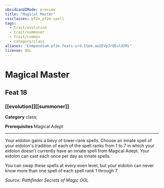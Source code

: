 ```yaml
---
obsidianUIMode: preview
title: "Magical Master"
cssclasses: pf2e,pf2e-spell
tags:
  - trait/evolution
  - trait/summoner
  - trait/common
  - category/class
aliases: "Compendium.pf2e.feats-srd.Item.aoIEVpJrQEold2Mi"
license: OGL
---
```

# Magical Master
## Feat 18
### [[evolution]][[summoner]]

**Category** class; 



**Prerequisites** Magical Adept
* * *
Your eidolon gains a bevy of lower-rank spells. Choose an innate spell of your eidolon's tradition of each of the spell ranks from 1 to 7 in which your eidolon doesn't currently have an innate spell from Magical Adept. Your eidolon can cast each once per day as innate spells.

You can swap these spells at every even level, but your eidolon can never know more than one spell of each spell rank 1 through 7

*Source: Pathfinder Secrets of Magic*
*OGL*